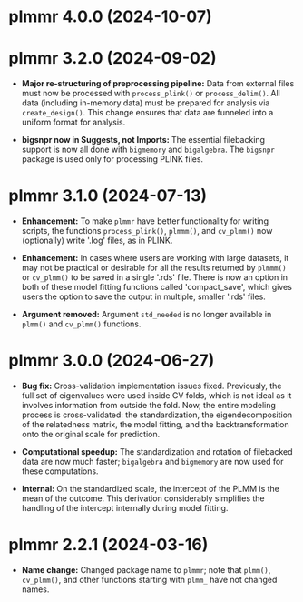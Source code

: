 # plmmr 4.0.0 (2024-10-07)



# plmmr 3.2.0 (2024-09-02)

- **Major re-structuring of preprocessing pipeline:** Data from external files must now be processed with `process_plink()` or `process_delim()`. All data (including in-memory data) must be prepared for analysis via `create_design()`. This change ensures that data are funneled into a uniform format for analysis.

- **bigsnpr now in Suggests, not Imports:** The essential filebacking support is now all done with `bigmemory` and `bigalgebra`. The `bigsnpr` package is used only for processing PLINK files. 

# plmmr 3.1.0 (2024-07-13)

- **Enhancement:** To make `plmmr` have better functionality for writing scripts, the functions `process_plink()`, `plmmm()`, and `cv_plmm()` now (optionally) write '.log' files, as in PLINK.

- **Enhancement:** In cases where users are working with large datasets, it may not be practical or desirable for all the results returned by `plmmm()` or `cv_plmm()` to be saved in a single '.rds' file. There is now an option in both of these model fitting functions called 'compact_save', which gives users the option to save the output in multiple, smaller '.rds' files.

- **Argument removed:** Argument `std_needed` is no longer available in `plmm()` and `cv_plmm()` functions.

# plmmr 3.0.0 (2024-06-27)

- **Bug fix:** Cross-validation implementation issues fixed. Previously, the full set of eigenvalues were used inside CV folds, which is not ideal as it involves information from outside the fold. Now, the entire modeling process is cross-validated: the standardization, the eigendecomposition of the relatedness matrix, the model fitting, and the backtransformation onto the original scale for prediction.

- **Computational speedup:** The standardization and rotation of filebacked data are now much faster; `bigalgebra` and `bigmemory` are now used for these computations.

- **Internal:** On the standardized scale, the intercept of the PLMM is the mean of the outcome. This derivation considerably simplifies the handling of the intercept internally during model fitting.

# plmmr 2.2.1 (2024-03-16)

- **Name change:** Changed package name to `plmmr`; note that `plmm()`, `cv_plmm()`, and other functions starting with `plmm_` have not changed names.
